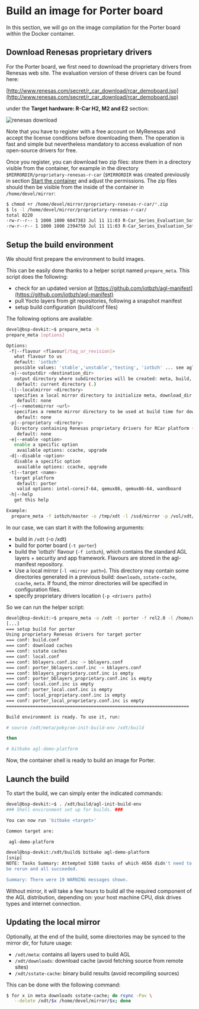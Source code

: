 # Build an image for Porter board

In this section, we will go on the image compilation for the Porter
board within the Docker container.

## Download Renesas proprietary drivers

For the Porter board, we first need to download the proprietary drivers
from Renesas web site. The evaluation version of these drivers can be
found here:

[http://www.renesas.com/secret/r_car_download/rcar_demoboard.jsp](http://www.renesas.com/secret/r_car_download/rcar_demoboard.jsp)

under the **Target hardware: R-Car H2, M2 and E2** section:

![renesas download](pictures/renesas_download.jpg)

Note that you have to register with a free account on MyRenesas and
accept the license conditions before downloading them. The operation is
fast and simple but nevertheless mandatory to access evaluation of non
open-source drivers for free.

Once you register, you can download two zip files: store them in a
directory visible from the container, for example in the directory
`$MIRRORDIR/proprietary-renesas-r-car` (`$MIRRORDIR` was created
previously in section [Start the container](#anchor-start-container) and adjust
the permissions. The zip files should then be visible from the inside of the
container in `/home/devel/mirror`:

```bash
$ chmod +r /home/devel/mirror/proprietary-renesas-r-car/*.zip
$ ls -l /home/devel/mirror/proprietary-renesas-r-car/
total 8220
-rw-r--r-- 1 1000 1000 6047383 Jul 11 11:03 R-Car_Series_Evaluation_Software_Package_for_Linux-20151228.zip
-rw-r--r-- 1 1000 1000 2394750 Jul 11 11:03 R-Car_Series_Evaluation_Software_Package_of_Linux_Drivers-20151228.zip
```

## Setup the build environment

We should first prepare the environment to build images.

This can be easily done thanks to a helper script named `prepare_meta`.
This script does the following:

- check for an updated version at
  [https://github.com/iotbzh/agl-manifest](https://github.com/iotbzh/agl-manifest)
- pull Yocto layers from git repositories, following a snapshot manifest
- setup build configuration (build/conf files)

The following options are available:

```bash
devel@bsp-devkit:~$ prepare_meta -h
prepare_meta [options]

Options:
 -f|--flavour <flavour[/tag_or_revision]>
   what flavour to us
   default: 'iotbzh'
   possible values: 'stable','unstable','testing', 'iotbzh' ... see agl-manifest git repository
 -o|--outputdir <destination_dir>
   output directory where subdirectories will be created: meta, build, ...
    default: current directory (.)
 -l|--localmirror <directory>
   specifies a local mirror directory to initialize meta, download_dir or sstate-cache
    default: none
 -r|--remotemirror <url>
   specifies a remote mirror directory to be used at build time for download_dir or sstate-cache
    default: none
 -p|--proprietary <directory>
   Directory containing Renesas proprietary drivers for RCar platform (2 zip files)
    default: none
 -e|--enable <option>
   enable a specific option
    available options: ccache, upgrade
 -d|--disable <option>
   disable a specific option
    available options: ccache, upgrade
 -t|--target <name>
   target platform
    default: porter
    valid options: intel-corei7-64, qemux86, qemux86-64, wandboard
 -h|--help
   get this help

Example:
  prepare_meta -f iotbzh/master -o /tmp/xdt -l /ssd/mirror -p /vol/xdt/proprietary-renesas-rcar/ -t porter
```

In our case, we can start it with the following arguments:

- build in `/xdt` (-o /xdt)
- build for porter board (`-t porter`)
- build the 'iotbzh' flavour (`-f iotbzh`), which contains the standard
  AGL layers + security and app framework. Flavours are stored in the
  agl-manifest repository.
- Use a local mirror (`-l <mirror path>`). This directory may
  contain some directories generated in a previous build: `downloads`,
  `sstate-cache`, `ccache`, `meta`. If found, the mirror directories
  will be specified in configuration files.
- specify proprietary drivers location (`-p <drivers path>`)

So we can run the helper script:

```bash
devel@bsp-devkit:~$ prepare_meta -o /xdt -t porter -f rel2.0 -l /home/devel/mirror/ -p /home/devel/mirror/proprietary-renesas-r-car/ -e wipeconfig
[...]
=== setup build for porter
Using proprietary Renesas drivers for target porter
=== conf: build.conf
=== conf: download caches
=== conf: sstate caches
=== conf: local.conf
=== conf: bblayers.conf.inc -> bblayers.conf
=== conf: porter_bblayers.conf.inc -> bblayers.conf
=== conf: bblayers_proprietary.conf.inc is empty
=== conf: porter_bblayers_proprietary.conf.inc is empty
=== conf: local.conf.inc is empty
=== conf: porter_local.conf.inc is empty
=== conf: local_proprietary.conf.inc is empty
=== conf: porter_local_proprietary.conf.inc is empty
=====================================================================

Build environment is ready. To use it, run:

# source /xdt/meta/poky/oe-init-build-env /xdt/build

then

# bitbake agl-demo-platform
```

Now, the container shell is ready to build an image for Porter.

## Launch the build

To start the build, we can simply enter the indicated commands:

```bash
devel@bsp-devkit:~$ . /xdt/build/agl-init-build-env
### Shell environment set up for builds. ###

You can now run 'bitbake <target>'

Common target are:

 agl-demo-platform

devel@bsp-devkit:/xdt/build$ bitbake agl-demo-platform
[snip]
NOTE: Tasks Summary: Attempted 5108 tasks of which 4656 didn't need to
be rerun and all succeeded.

Summary: There were 19 WARNING messages shown.
```

Without mirror, it will take a few hours to build all the required
component of the AGL distribution, depending on: your host machine CPU,
disk drives types and internet connection.

## Updating the local mirror

Optionally, at the end of the build, some directories may be synced to
the mirror dir, for future usage:

- `/xdt/meta`: contains all layers used to build AGL
- `/xdt/downloads`: download cache (avoid fetching source from remote sites)
- `/xdt/sstate-cache`: binary build results (avoid recompiling sources)

This can be done with the following command:

```bash
$ for x in meta downloads sstate-cache; do rsync -Pav \
   --delete /xdt/$x /home/devel/mirror/$x; done
```

